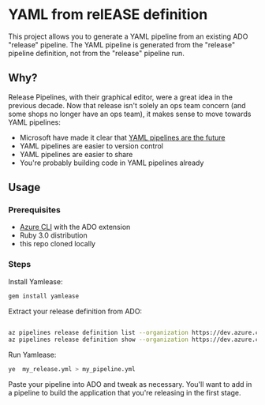 YAML from relEASE definition
============================

This project allows you to generate a YAML pipeline from an existing ADO "release" pipeline. The YAML pipeline is
generated from the "release" pipeline definition, not from the "release" pipeline run.

## Why?

Release Pipelines, with their graphical editor, were a great idea in the previous decade.  Now that release isn't 
solely an ops team concern (and some shops no longer have an ops team), it makes sense to move towards YAML pipelines:

* Microsoft have made it clear that [YAML pipelines are the future](https://learn.microsoft.com/en-us/azure/devops/pipelines/get-started/pipelines-get-started?view=azure-devops#feature-availability)
* YAML pipelines are easier to version control
* YAML pipelines are easier to share
* You're probably building code in YAML pipelines already

## Usage

### Prerequisites
* [Azure CLI](https://docs.microsoft.com/en-us/cli/azure/install-azure-cli?view=azure-cli-latest) with the ADO extension
* Ruby 3.0 distribution
* this repo cloned locally

### Steps

Install Yamlease:

```bash
gem install yamlease
```

Extract your release definition from ADO:

```bash

az pipelines release definition list --organization https://dev.azure.com/$ORG --project "$PROJECT" 
az pipelines release definition show --organization https://dev.azure.com/$ORG --project "$PROJECT"  --id $ID| tee my_release.yml
```

Run Yamlease:

```bash 
ye  my_release.yml > my_pipeline.yml
``` 
Paste your pipeline into ADO and tweak as necessary.  You'll want to add in a pipeline to build the application that you're releasing in the first stage.
